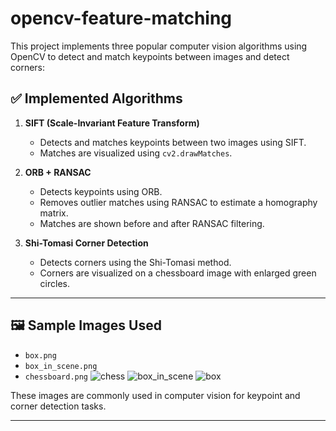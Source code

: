 # opencv-feature-matching
This project implements three popular computer vision algorithms using OpenCV to detect and match keypoints between images and detect corners:

## ✅ Implemented Algorithms

1. **SIFT (Scale-Invariant Feature Transform)**  
   - Detects and matches keypoints between two images using SIFT.
   - Matches are visualized using `cv2.drawMatches`.

2. **ORB + RANSAC**
   - Detects keypoints using ORB.
   - Removes outlier matches using RANSAC to estimate a homography matrix.
   - Matches are shown before and after RANSAC filtering.

3. **Shi-Tomasi Corner Detection**
   - Detects corners using the Shi-Tomasi method.
   - Corners are visualized on a chessboard image with enlarged green circles.

---

## 🖼 Sample Images Used

- `box.png`  
- `box_in_scene.png`  
- `chessboard.png`
![chess](https://github.com/user-attachments/assets/36c6354e-fa3d-4c1c-9faa-caae30465adf)
![box_in_scene](https://github.com/user-attachments/assets/802f39d5-0e54-4f6e-830f-ebd54616451a)
![box](https://github.com/user-attachments/assets/2c63a67d-0e45-4ec5-9ae7-9d1694d63f6e)







These images are commonly used in computer vision for keypoint and corner detection tasks.

---
